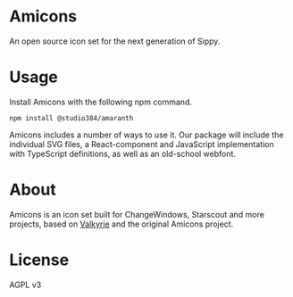 # Amicons
An open source icon set for the next generation of Sippy.

# Usage
Install Amicons with the following npm command.

```
npm install @studio384/amaranth
```

Amicons includes a number of ways to use it. Our package will include the individual SVG files, a React-component and JavaScript implementation with TypeScript definitions, as well as an old-school webfont.

# About
Amicons is an icon set built for ChangeWindows, Starscout and more projects, based on [Valkyrie](https://github.com/sippy-platform/valkyrie) and the original Amicons project.

# License
AGPL v3
